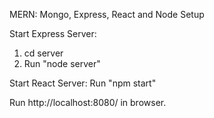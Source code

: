MERN: Mongo, Express, React and Node Setup

Start Express Server:
1. cd server
2. Run "node server"

Start React Server: Run "npm start"

Run http://localhost:8080/ in browser.